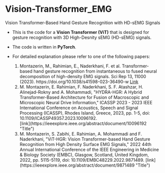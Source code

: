 # Vision-Transformer_EMG

Vision Transformer-Based Hand Gesture Recognition with HD-sEMG Signals

* This is the code for a **Vision Transformer (ViT)** that is designed for gesture recognition with 3D High-Desnity sEMG (HD-sEMG) signals. 
* The code is written in **PyTorch**.
* For detailed explanation please refer to one of the following papers:

  <ol type="1">
  <li> Montazerin, M., Rahimian, E., Naderkhani, F. et al. Transformer-based hand gesture recognition from instantaneous to fused neural decomposition of high-density EMG signals. Sci Rep 13, 11000 (2023). https://doi.org/10.1038/s41598-023-36490-w <a href="https://www.nature.com/articles/s41598-023-36490-w">Link</a></li>

  <li> M. Montazerin, E. Rahimian, F. Naderkhani, S. F. Atashzar, H. Alinejad-Rokny and A. Mohammadi, "HYDRA-HGR: A Hybrid Transformer-Based Architecture for Fusion of Macroscopic and Microscopic Neural Drive Information," ICASSP 2023 - 2023 IEEE International Conference on Acoustics, Speech and Signal Processing (ICASSP), Rhodes Island, Greece, 2023, pp. 1-5, doi: 10.1109/ICASSP49357.2023.10096192. </li>[link](https://ieeexplore.ieee.org/abstract/document/10096192 "Title")

  <li> M. Montazerin, S. Zabihi, E. Rahimian, A. Mohammadi and F. Naderkhani, "ViT-HGR: Vision Transformer-based Hand Gesture Recognition from High Density Surface EMG Signals," 2022 44th Annual International Conference of the IEEE Engineering in Medicine & Biology Society (EMBC), Glasgow, Scotland, United Kingdom, 2022, pp. 5115-5119, doi: 10.1109/EMBC48229.2022.9871489. [link](https://ieeexplore.ieee.org/abstract/document/9871489 "Title")</li>
</ol>
